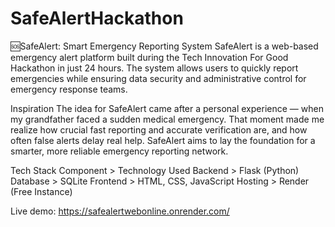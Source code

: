 ﻿# SafeAlertHackathon

🆘SafeAlert: Smart Emergency Reporting System
SafeAlert is a web-based emergency alert platform built during the Tech Innovation For Good Hackathon in just 24 hours.
The system allows users to quickly report emergencies while ensuring data security and administrative control for emergency response teams.

Inspiration
The idea for SafeAlert came after a personal experience — when my grandfather faced a sudden medical emergency.
That moment made me realize how crucial fast reporting and accurate verification are, and how often false alerts delay real help.
SafeAlert aims to lay the foundation for a smarter, more reliable emergency reporting network.

Tech Stack
Component	> Technology Used
Backend	> Flask (Python)
Database > SQLite
Frontend	> HTML, CSS, JavaScript
Hosting	> Render (Free Instance)

Live demo: https://safealertwebonline.onrender.com/
